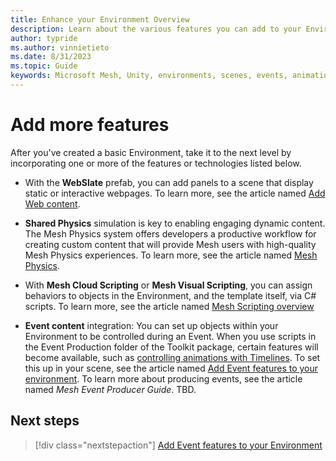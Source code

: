 ```yaml
---
title: Enhance your Environment Overview
description: Learn about the various features you can add to your Environment.
author: typride
ms.author: vinnietieto
ms.date: 8/31/2023
ms.topic: Guide
keywords: Microsoft Mesh, Unity, environments, scenes, events, animation, timelines, templates, graphics tools, webview, physics, scripting
---
```


# Add more features

After you've created a basic Environment, take it to the next level by incorporating one or more of the features or technologies listed below. 

- With the **WebSlate** prefab, you can add panels to a scene
    that display static or interactive webpages. To learn more, see the article named [Add Web content](webcontent.md).

- **Shared Physics** simulation is key to enabling engaging dynamic
    content. The Mesh Physics system offers developers a productive
    workflow for creating custom content that will provide Mesh users
    with high-quality Mesh Physics experiences. To learn more, see the
    article named [Mesh Physics](physics-interactions.md). 

- With **Mesh Cloud Scripting** or **Mesh Visual Scripting**, you can
    assign behaviors to objects in the Environment, and the template
    itself, via C# scripts. To learn more, see the article named [Mesh Scripting overview](../script-your-scene-logic/mesh-scripting-overview.md)

- **Event content** integration: You can set up objects within your Environment to be controlled during an Event. When you use scripts in the Event Production folder of the Toolkit package, certain features will become available, such as [controlling animations with Timelines](animations-and-timelines.md). To set this up in your scene, see the article named [Add Event features to your environment](add-event-features). To learn more about producing events, see the article named *Mesh Event Producer Guide*. TBD.

## Next steps

> [!div class="nextstepaction"]
> [Add Event features to your Environment](add-event-features.md)
